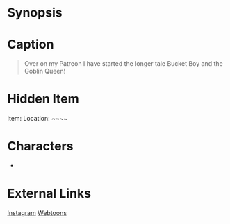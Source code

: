 # Synopsis


# Caption
> Over on my Patreon I have started the longer tale Bucket Boy and the Goblin Queen!

# Hidden Item
Item: 
Location: ~~~~

# Characters
* 

# External Links
[Instagram]()
[Webtoons](https://www.webtoons.com/en/challenge/twistwood-tales/55-the-goggles/viewer?title_no=344740&episode_no=60)